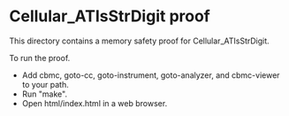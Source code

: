 Cellular_ATIsStrDigit proof
==============

This directory contains a memory safety proof for Cellular_ATIsStrDigit.

To run the proof.
* Add cbmc, goto-cc, goto-instrument, goto-analyzer, and cbmc-viewer
  to your path.
* Run "make".
* Open html/index.html in a web browser.